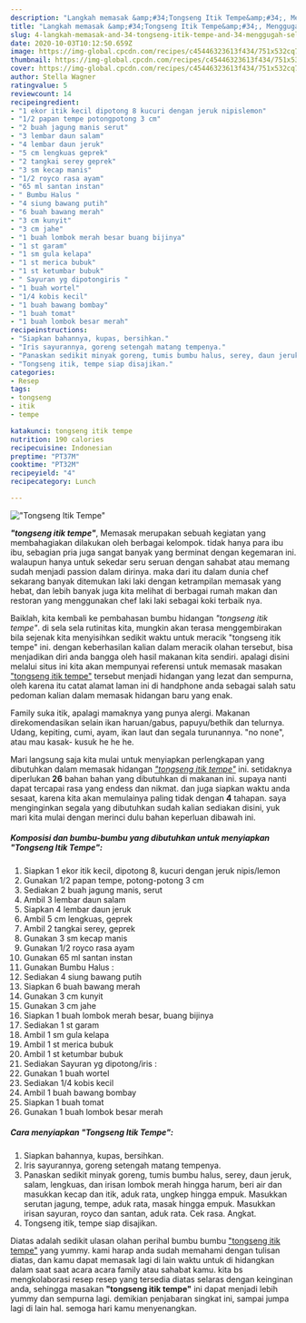 ```yaml
---
description: "Langkah memasak &amp;#34;Tongseng Itik Tempe&amp;#34;, Menggugah Selera"
title: "Langkah memasak &amp;#34;Tongseng Itik Tempe&amp;#34;, Menggugah Selera"
slug: 4-langkah-memasak-and-34-tongseng-itik-tempe-and-34-menggugah-selera
date: 2020-10-03T10:12:50.659Z
image: https://img-global.cpcdn.com/recipes/c45446323613f434/751x532cq70/tongseng-itik-tempe-foto-resep-utama.jpg
thumbnail: https://img-global.cpcdn.com/recipes/c45446323613f434/751x532cq70/tongseng-itik-tempe-foto-resep-utama.jpg
cover: https://img-global.cpcdn.com/recipes/c45446323613f434/751x532cq70/tongseng-itik-tempe-foto-resep-utama.jpg
author: Stella Wagner
ratingvalue: 5
reviewcount: 14
recipeingredient:
- "1 ekor itik kecil dipotong 8 kucuri dengan jeruk nipislemon"
- "1/2 papan tempe potongpotong 3 cm"
- "2 buah jagung manis serut"
- "3 lembar daun salam"
- "4 lembar daun jeruk"
- "5 cm lengkuas geprek"
- "2 tangkai serey geprek"
- "3 sm kecap manis"
- "1/2 royco rasa ayam"
- "65 ml santan instan"
- " Bumbu Halus "
- "4 siung bawang putih"
- "6 buah bawang merah"
- "3 cm kunyit"
- "3 cm jahe"
- "1 buah lombok merah besar buang bijinya"
- "1 st garam"
- "1 sm gula kelapa"
- "1 st merica bubuk"
- "1 st ketumbar bubuk"
- " Sayuran yg dipotongiris "
- "1 buah wortel"
- "1/4 kobis kecil"
- "1 buah bawang bombay"
- "1 buah tomat"
- "1 buah lombok besar merah"
recipeinstructions:
- "Siapkan bahannya, kupas, bersihkan."
- "Iris sayurannya, goreng setengah matang tempenya."
- "Panaskan sedikit minyak goreng, tumis bumbu halus, serey, daun jeruk, salam, lengkuas, dan irisan lombok merah hingga harum, beri air dan masukkan kecap dan itik, aduk rata, ungkep hingga empuk. Masukkan serutan jagung, tempe, aduk rata, masak hingga empuk. Masukkan irisan sayuran, royco dan santan, aduk rata. Cek rasa. Angkat."
- "Tongseng itik, tempe siap disajikan."
categories:
- Resep
tags:
- tongseng
- itik
- tempe

katakunci: tongseng itik tempe 
nutrition: 190 calories
recipecuisine: Indonesian
preptime: "PT37M"
cooktime: "PT32M"
recipeyield: "4"
recipecategory: Lunch

---
```



![&#34;Tongseng Itik Tempe&#34;](https://img-global.cpcdn.com/recipes/c45446323613f434/751x532cq70/tongseng-itik-tempe-foto-resep-utama.jpg)

<b><i>&#34;tongseng itik tempe&#34;</i></b>, Memasak merupakan sebuah kegiatan yang membahagiakan dilakukan oleh berbagai kelompok. tidak hanya para ibu ibu, sebagian pria juga sangat banyak yang berminat dengan kegemaran ini. walaupun hanya untuk sekedar seru seruan dengan sahabat atau memang sudah menjadi passion dalam dirinya. maka dari itu dalam dunia chef sekarang banyak ditemukan laki laki dengan ketrampilan memasak yang hebat, dan lebih banyak juga kita melihat di berbagai rumah makan dan restoran yang menggunakan chef laki laki sebagai koki terbaik nya.

Baiklah, kita kembali ke pembahasan bumbu hidangan <i>&#34;tongseng itik tempe&#34;</i>. di sela sela rutinitas kita, mungkin akan terasa menggembirakan bila sejenak kita menyisihkan sedikit waktu untuk meracik &#34;tongseng itik tempe&#34; ini. dengan keberhasilan kalian dalam meracik olahan tersebut, bisa menjadikan diri anda bangga oleh hasil makanan kita sendiri. apalagi disini melalui situs ini kita akan mempunyai referensi untuk memasak masakan <u>&#34;tongseng itik tempe&#34;</u> tersebut menjadi hidangan yang lezat dan sempurna, oleh karena itu catat alamat laman ini di handphone anda sebagai salah satu pedoman kalian dalam memasak hidangan baru yang enak.

Family suka itik, apalagi mamaknya yang punya alergi. Makanan direkomendasikan selain ikan haruan/gabus, papuyu/bethik dan telurnya. Udang, kepiting, cumi, ayam, ikan laut dan segala turunannya. &#34;no none&#34;, atau mau kasak- kusuk he he he.


Mari langsung saja kita mulai untuk menyiapkan perlengkapan yang dibutuhkan dalam memasak hidangan <u><i>&#34;tongseng itik tempe&#34;</i></u> ini. setidaknya diperlukan <b>26</b> bahan bahan yang dibutuhkan di makanan ini. supaya nanti dapat tercapai rasa yang endess dan nikmat. dan juga siapkan waktu anda sesaat, karena kita akan memulainya paling tidak dengan <b>4</b> tahapan. saya menginginkan segala yang dibutuhkan sudah kalian sediakan disini, yuk mari kita mulai dengan merinci dulu bahan keperluan dibawah ini.

<!--inarticleads1-->

##### Komposisi dan bumbu-bumbu yang dibutuhkan untuk menyiapkan &#34;Tongseng Itik Tempe&#34;:

1. Siapkan 1 ekor itik kecil, dipotong 8, kucuri dengan jeruk nipis/lemon
1. Gunakan 1/2 papan tempe, potong-potong 3 cm
1. Sediakan 2 buah jagung manis, serut
1. Ambil 3 lembar daun salam
1. Siapkan 4 lembar daun jeruk
1. Ambil 5 cm lengkuas, geprek
1. Ambil 2 tangkai serey, geprek
1. Gunakan 3 sm kecap manis
1. Gunakan 1/2 royco rasa ayam
1. Gunakan 65 ml santan instan
1. Gunakan  Bumbu Halus :
1. Sediakan 4 siung bawang putih
1. Siapkan 6 buah bawang merah
1. Gunakan 3 cm kunyit
1. Gunakan 3 cm jahe
1. Siapkan 1 buah lombok merah besar, buang bijinya
1. Sediakan 1 st garam
1. Ambil 1 sm gula kelapa
1. Ambil 1 st merica bubuk
1. Ambil 1 st ketumbar bubuk
1. Sediakan  Sayuran yg dipotong/iris :
1. Gunakan 1 buah wortel
1. Sediakan 1/4 kobis kecil
1. Ambil 1 buah bawang bombay
1. Siapkan 1 buah tomat
1. Gunakan 1 buah lombok besar merah




<!--inarticleads2-->

##### Cara menyiapkan &#34;Tongseng Itik Tempe&#34;:

1. Siapkan bahannya, kupas, bersihkan.
1. Iris sayurannya, goreng setengah matang tempenya.
1. Panaskan sedikit minyak goreng, tumis bumbu halus, serey, daun jeruk, salam, lengkuas, dan irisan lombok merah hingga harum, beri air dan masukkan kecap dan itik, aduk rata, ungkep hingga empuk. Masukkan serutan jagung, tempe, aduk rata, masak hingga empuk. Masukkan irisan sayuran, royco dan santan, aduk rata. Cek rasa. Angkat.
1. Tongseng itik, tempe siap disajikan.




Diatas adalah sedikit ulasan olahan perihal bumbu bumbu <u>&#34;tongseng itik tempe&#34;</u> yang yummy. kami harap anda sudah memahami dengan tulisan diatas, dan kamu dapat memasak lagi di lain waktu untuk di hidangkan dalam saat saat acara acara family atau sahabat kamu. kita bs mengkolaborasi resep resep yang tersedia diatas selaras dengan keinginan anda, sehingga masakan <b>&#34;tongseng itik tempe&#34;</b> ini dapat menjadi lebih yummy dan sempurna lagi. demikian penjabaran singkat ini, sampai jumpa lagi di lain hal. semoga hari kamu menyenangkan.
